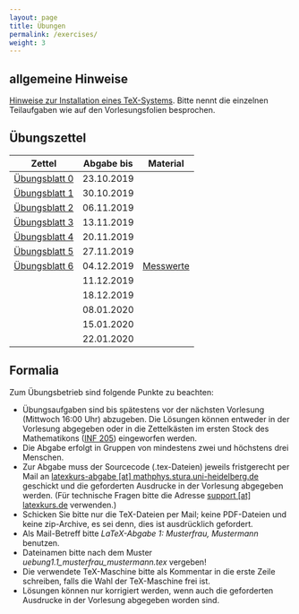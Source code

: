 ```yaml
---
layout: page
title: Übungen
permalink: /exercises/
weight: 3
---
```


## allgemeine Hinweise

[Hinweise zur Installation eines TeX-Systems](./00_texlive_installation.pdf "Installationshinweise").
Bitte nennt die einzelnen Teilaufgaben wie auf den Vorlesungsfolien besprochen. 
 

## Übungszettel

Zettel                                                           | Abgabe bis | Material
-----------------------------------------------------------------|------------|-----------------------
[Übungsblatt 0](./00_erste_schritte_solution.pdf)                | 23.10.2019 |
[Übungsblatt 1](./01_schriften_kodierungen_solutions.pdf)        | 30.10.2019 |
[Übungsblatt 2](./02_mathesatz_solution.pdf)                     | 06.11.2019 |
[Übungsblatt 3](./03_tabellen_solution.pdf)                      | 13.11.2019 | 
[Übungsblatt 4](./04_masseinheiten.pdf)                          | 20.11.2019 | 
[Übungsblatt 5](./05_abbildungen_tikz.pdf)                       | 27.11.2019 |  
[Übungsblatt 6](./06_diagramme.pdf)                              | 04.12.2019 |  [Messwerte](06_messwerte.dat)
<!-- [Übungsblatt 7](./07_umfangreiches_dokument.pdf)-->         | 11.12.2019 | <!-- [Projektdateien](07_projekt.zip)-->
<!-- [Übungsblatt 8](./08_bibliographie_mehrsprachigkeit.pdf)--> | 18.12.2019 | 
<!-- [Weihnachtsblatt](./weihnachtsblatt.pdf)-->                 | 08.01.2020 |  
<!-- [Übungsblatt 9](./09_praesentationen.pdf)-->                | 15.01.2020 |
<!-- [Übungsblatt 10](#./10_brief_lebenslauf.pdf)--> 	         | 22.01.2020 |

## Formalia

Zum Übungsbetrieb sind folgende Punkte zu beachten:

* Übungsaufgaben sind bis spätestens vor der nächsten Vorlesung (Mittwoch 16:00 Uhr) abzugeben.
  Die Lösungen können entweder in der Vorlesung abgegeben oder in die Zettelkästen im ersten Stock des Mathematikons (<a href="http://osm.org/go/0DwYyjIMU-?m=">INF 205</a>) eingeworfen werden.
* Die Abgabe erfolgt in Gruppen von mindestens zwei und höchstens drei Menschen.
* Zur Abgabe muss der Sourcecode (.tex-Dateien) jeweils fristgerecht per Mail an <a href="mailto:latexkurs-abgabe@mathphys.stura.uni-heidelberg.de?subject=LaTeX-Abgabe%20:">latexkurs-abgabe [at] mathphys.stura.uni-heidelberg.de</a> geschickt und die geforderten Ausdrucke in der Vorlesung abgegeben werden.
  (Für technische Fragen bitte die Adresse <a href="mailto:support@latexkurs.de"> support [at] latexkurs.de</a> verwenden.)
* Schicken Sie bitte nur die TeX-Dateien per Mail; keine PDF-Dateien und keine zip-Archive, es sei denn, dies ist ausdrücklich gefordert.
* Als Mail-Betreff bitte _LaTeX-Abgabe 1: Musterfrau, Mustermann_ benutzen.
* Dateinamen bitte nach dem Muster _uebung1.1_musterfrau_mustermann.tex_ vergeben!
* Die verwendete TeX-Maschine bitte als Kommentar in die erste Zeile schreiben, falls die Wahl der TeX-Maschine frei ist.
* Lösungen können nur korrigiert werden, wenn auch die geforderten Ausdrucke in der Vorlesung abgegeben worden sind.
				
